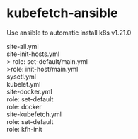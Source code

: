 # kubefetch-ansible
Use ansible to automatic install k8s v1.21.0  


site-all.yml  
	site-init-hosts.yml  
		> role: set-default/main.yml  
		>role: init-host/main.yml  
			sysctl.yml  
			kubelet.yml  
	site-docker.yml  
		role: set-default  
    role: docker  
	site-kubefetch.yml  
		role: set-default  
  	role: kfh-init  
